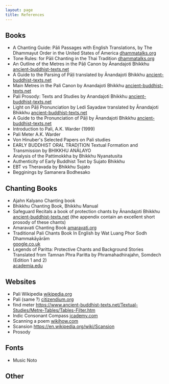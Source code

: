 ```yaml
---
layout: page
title: References 
---
```


## Books

- A Chanting Guide: Pāli Passages with English Translations, by The Dhammayut Order in the United States of America [dhammatalks.org](https://www.dhammatalks.org/ebook_index.html)
- Tone Rules: for Pāli Chanting in the Thai Tradition [dhammatalks.org](https://www.dhammatalks.org/Archive/Writings/ChantingToneGuide151003.pdf)
- An Outline of the Metres in the Pāḷi Canon by Ānandajoti Bhikkhu [ancient-buddhist-texts.net](https://www.ancient-buddhist-texts.net/Textual-Studies/Outline/index.htm)
- A Guide to the Parsing of Pāḷi translated by Ānandajoti Bhikkhu [ancient-buddhist-texts.net](https://www.ancient-buddhist-texts.net/Textual-Studies/Grammar/The-Parsing-of-Pali.htm)
- Main Metres in the Pali Canon by Anandajoti Bhikkhu [ancient-buddhist-texts.net](https://www.ancient-buddhist-texts.net/Textual-Studies/Grammar/Main-Metres.pdf)
- Pali Prosody: Texts and Studies by Anandajoti Bhikkhu [ancient-buddhist-texts.net](https://www.ancient-buddhist-texts.net/Textual-Studies/Pali-Prosody/Pali-Prosody.pdf)
- Light on Pāḷi Pronunciation by Ledi Sayadaw translated by Ānandajoti Bhikkhu [ancient-buddhist-texts.net](https://www.ancient-buddhist-texts.net/Textual-Studies/Grammar/Light-on-Pali-Pronunciation.htm)
- A Guide to the Pronunciation of Pāḷi by Ānandajoti Bhikkhu [ancient-buddhist-texts.net](https://www.ancient-buddhist-texts.net/Textual-Studies/Grammar/The-Pronunciation-of-Pali.htm)
- Introduction to Pali, A.K. Warder (1999)
- Pali Meter A.K. Warder
- Von Hinuber's Selected Papers on Pali studies
- EARLY BUDDHIST ORAL TRADITION Textual Formation and Transmission by BHIKKHU ANĀLAYO 
- Analysis of the Pattimokkha by Bhikkhu Nyanatusita
- Authenticity of Early Buddhist Text by Sujato Bhikkhu
- EBT vs Theravada by Bhikkhu Sujato
- Begginings by Samanera Bodhesako 

## Chanting Books

- Ajahn Kalyano Chanting book
- Bhikkhu Chanting Book, Bhikkhu Manual
- Safeguard Recitals a book of protection chants by Ānandajoti Bhikkhu [ancient-buddhist-texts.net](https://www.ancient-buddhist-texts.net/Texts-and-Translations/Safeguard/Safeguard-Recitals.pdf) (the appendix contain an excellent short prosody of these chants)
- Amaravati Chanting Book [amaravati.org](https://www.amaravati.org/dhamma-books/chanting-book/)
- Traditional Pali Chants Book In English by Wat Luang Phor Sodh Dhammakāyārām  
[google.co.uk](https://books.google.co.uk/books?id=paq-DwAAQBAJ&lpg=PA93&ots=LvUw3tmpk1&dq=the%20legend%20paritta&hl=fr&pg=PR3#v=onepage&q=the%20legend%20paritta&f=false)
- Legends of Paritta: Protective Chants and Background Stories Translated from Tamnan Phra Paritta by Phramahadhirajahn, Somdech (Edition 1 and 2)  
[academia.edu](https://www.academia.edu/6532057/Phramahadhirajahns_Legends_of_Paritta_Protective_Chants_and_Background_Stories_Tamnan_Phra_Paritta_Phravitesdhammakavi_2011)

## Websites

- Pali Wikipedia [wikipedia.org](https://en.wikipedia.org/wiki/Pali)
- Pali (same ?) [citizendium.org](https://citizendium.org/wiki/Pali)
- find meter https://www.ancient-buddhist-texts.net/Textual-Studies/Metre-Tables/Tables-Filter.htm
- Indic Consonant Compass [jcademy.com](http://media.jcademy.com/12-lang-indic-compass-large-3.1/story.html)
- Scanning a poem [wikihow.com](https://www.wikihow.com/Scan-a-Poem)
- Scansion https://en.wikipedia.org/wiki/Scansion
- Prosody

## Fonts

- Music Noto

## Other





